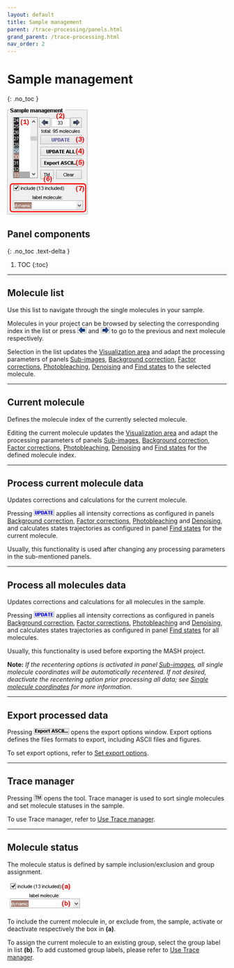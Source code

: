 ```yaml
---
layout: default
title: Sample management
parent: /trace-processing/panels.html
grand_parent: /trace-processing.html
nav_order: 2
---
```


# Sample management
{: .no_toc }

<a href="../../assets/images/gui/TP-panel-sample.png"><img src="../../assets/images/gui/TP-panel-sample.png" style="max-width: 185px;"/></a>

## Panel components
{: .no_toc .text-delta }

1. TOC
{:toc}


---


## Molecule list

Use this list to navigate through the single molecules in your sample.

Molecules in your project can be browsed by selecting the corresponding index in the list or press 
![left arrow button](../../assets/images/gui/TP-but-arrow-left.png) and 
![right arrow button](../../assets/images/gui/TP-but-arrow-right.png) to go to the previous and next molecule respectively.

Selection in the list updates the 
[Visualization area](area-visualization.html) and adapt the processing parameters of panels 
[Sub-images](panel-sub-images.html), 
[Background correction](panel-background-correction.html),
[Factor corrections](panel-factor-corrections.html), 
[Photobleaching](panel-photobleaching.html), 
[Denoising](panel-denoising.html) and 
[Find states](panel-find-states.html) to the selected molecule.


---

## Current molecule

Defines the molecule index of the currently selected molecule.

Editing the current molecule updates the 
[Visualization area](area-visualization.html) and adapt the processing parameters of panels 
[Sub-images](panel-sub-images.html), 
[Background correction](panel-background-correction.html), 
[Factor corrections](panel-factor-corrections.html), 
[Photobleaching](panel-photobleaching.html), 
[Denoising](panel-denoising.html) and 
[Find states](panel-find-states.html) for the defined molecule index.

---

## Process current molecule data

Updates corrections and calculations for the current molecule.

Pressing 
![UPDATE](../../assets/images/gui/TP-but-update.png "UPDATE") applies all intensity corrections as configured in panels 
[Background correction](panel-background-correction.html),
[Factor corrections](panel-factor-corrections.html), 
[Photobleaching](panel-photobleaching.html) and 
[Denoising](panel-denoising.html), and calculates states trajectories as configured in panel 
[Find states](panel-find-states.html) for the current molecule.

Usually, this functionality is used after changing any processing parameters in the sub-mentioned panels.

---

## Process all molecules data

Updates corrections and calculations for all molecules in the sample.

Pressing 
![UPDATE ALL](../../assets/images/gui/TP-but-update.png "UPDATE") applies all intensity corrections as configured in panels 
[Background correction](panel-background-correction.html),
[Factor corrections](panel-factor-corrections.html), 
[Photobleaching](panel-photobleaching.html) and 
[Denoising](panel-denoising.html), and calculates states trajectories as configured in panel 
[Find states](panel-find-states.html) for all molecules.

Usually, this functionality is used before exporting the MASH project.

**Note:** *If the recentering options is activated in panel 
[Sub-images](panel-sub-images.html), all single molecule coordinates will be automatically recentered. If not desired, deactivate the recentering option prior processing all data; see 
[Single molecule coordinates](panel-sub-images.html#single-molecule-coordinates) for more information.*

---

## Export processed data

Pressing 
![Export ASCII...](../../assets/images/gui/TP-but-export-ascii-3p.png "Export ASCII...") opens the export options window.
Export options defines the files formats to export, including ASCII files and figures.

To set export options, refer to 
[Set export options](../functionalities/set-export-options.html).


---

## Trace manager

Pressing 
![TM](../../assets/images/gui/TP-but-tm.png "Export ASCII...") opens the tool.
Trace manager is used to sort single molecules and set molecule statuses in the sample.

To use Trace manager, refer to 
[Use Trace manager](../functionalities/use-trace-manager.html).


---

## Molecule status

The molecule status is defined by sample inclusion/exclusion and group assignment.

<a href="../../assets/images/gui/TP-panel-sample-mol.png"><img src="../../assets/images/gui/TP-panel-sample-mol.png" style="max-width: 173px;"/></a>

To include the current molecule in, or exclude from, the sample, activate or deactivate respectively the box in **(a)**.

To assign the current molecule to an existing group, select the group label in list **(b)**.
To add customed group labels, please refer to 
[Use Trace manager](../functionalities/use-trace-manager.html).
